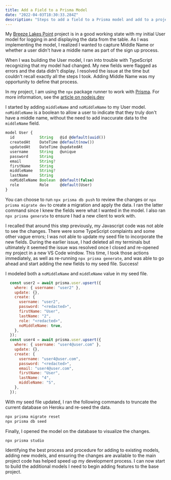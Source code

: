 ```yaml
---
title: Add a Field to a Prisma Model
date: "2022-04-03T18:30:33.284Z"
description: "Steps to add a field to a Prisma model and add to a project"
---
```


My [Breeze Lakes Point](https://breeze-lakes-point-2.vercel.app/profile) project is in a good working state with my initial User model for logging in and displaying the data from the table. As I was implementing the model, I realized I wanted to capture Middle Name or whether a user didn't have a middle name as part of the sign up process.

When I was building the User model, I ran into trouble with TypeScript recognizing that my model had changed. My new fields were flagged as errors and the data didn't display. I resolved the issue at the time but couldn't recall exactly all the steps I took. Adding Middle Name was my opportunity to define that process.

In my project, I am using the `npx` package runner to work with [Prisma](https://www.prisma.io/). For more information, see the [article on nodejs.dev](https://nodejs.dev/learn/the-npx-nodejs-package-runner)

I started by adding `middleName` and `noMiddleName` to my User model. `noMiddleName` is a boolean to allow a user to indicate that they truly don't have a middle name, without the need to add inaccurate data to the `middleName` field.

```Javascript
model User {
  id           String   @id @default(uuid())
  createdAt    DateTime @default(now())
  updatedAt    DateTime @updatedAt
  username     String   @unique
  password     String
  email        String?
  firstName    String
  middleName   String?
  lastName     String
  noMiddleName Boolean  @default(false)
  role         Role     @default(User)
}
```

You can choose to run `npx prisma db push` to review the changes or `npx prisma migrate dev` to create a migration and apply the data. I ran the latter command since I knew the fields were what I wanted in the model. I also ran `npx prisma generate` to ensure I had a new client to work with.

I recalled that around this step previously, my Javascript code was not able to see the changes. There were some TypeScript complaints and some other vague errors; I was not able to update my seed file to incorporate the new fields. During the earlier issue, I had deleted all my terminals but ultimately it seemed the issue was resolved once I closed and re-opened my project in a new VS Code window. This time, I took those actions immediately, as well as re-running `npx prisma generate`, and was able to go ahead and start adding the new fields to my seed file. Success!

I modeled both a `noMiddleName` and `middleName` value in my seed file.

```Javascript
  const user2 = await prisma.user.upsert({
    where: { username: "user2" },
    update: {},
    create: {
      username: "user2",
      password: "<redacted>",
      firstName: "User",
      lastName: "2",
      role: "<redacted>",
      noMiddleName: true,
    },
  });
  const user4 = await prisma.user.upsert({
    where: { username: "user4@user.com" },
    update: {},
    create: {
      username: "user4@user.com",
      password: "<redacted>",
      email: "user4@user.com",
      firstName: "User",
      lastName: "4",
      middleName: "S",
    },
  });
```

With my seed file updated, I ran the following commands to truncate the current database on Heroku and re-seed the data.

```Javascript
npx prisma migrate reset
npx prisma db seed
```

Finally, I opened the model on the database to visualize the changes.

```Javascript
npx prisma studio
```

Identifying the best process and procedure for adding to existing models, adding new models, and ensuring the changes are available to the main project code has helped speed up my development process. I can now start to build the additional models I need to begin adding features to the base project.
